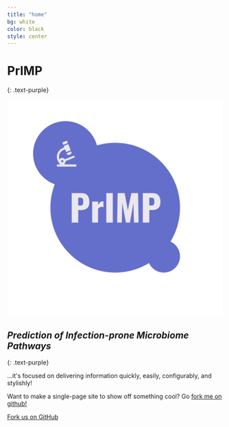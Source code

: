 ```yaml
---
title: "home"
bg: white
color: black
style: center
---
```


# **PrIMP**
{: .text-purple}

<div>
<img src="img/logo_transparent.png">
</div>


<span class="fa-stack subtlecircle" style="font-size:100px; background:rgba(255,166,0,0.1)">
  <i class="fa fa-circle fa-stack-2x text-white"></i>
  <i class="fa fa-bicycle fa-stack-1x text-orange"></i>
</span>

## *Prediction of Infection-prone Microbiome Pathways*
{: .text-purple}


…it's focused on delivering information quickly, easily, configurably, and stylishly!

Want to make a single-page site to show off something cool? Go [fork me on github!](https://github.com/t413/SinglePaged)

<span id="forkongithub">
  <a href="{{ site.source_link }}" class="bg-blue">
    Fork us on GitHub
  </a>
</span>